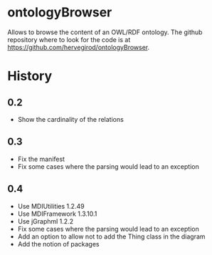 # ontologyBrowser
Allows to browse the content of an OWL/RDF ontology. The github repository where to look for the code is
at https://github.com/hervegirod/ontologyBrowser.



# History
## 0.2
 - Show the cardinality of the relations

## 0.3
 - Fix the manifest
 - Fix some cases where the parsing would lead to an exception

## 0.4
 - Use MDIUtilities 1.2.49
 - Use MDIFramework 1.3.10.1
 - Use jGraphml 1.2.2
 - Fix some cases where the parsing would lead to an exception
 - Add an option to allow not to add the Thing class in the diagram
 - Add the notion of packages